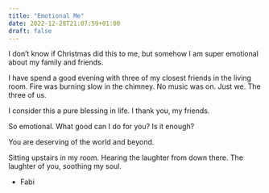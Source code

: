 ```yaml
---
title: "Emotional Me"
date: 2022-12-28T21:07:59+01:00
draft: false
---
```


I don’t know if Christmas did this to me, but somehow I am super emotional about my family and friends. 

I have spend a good evening with three of my closest friends in the living room. Fire was burning slow in the chimney. No music was on. Just we. The three of us. 

I consider this a pure blessing in life. I thank you, my friends. 

So emotional. What good can I do for you? Is it enough? 

You are deserving of the world and beyond. 

Sitting upstairs in my room. Hearing the laughter from down there. The laughter of you, soothing my soul. 

- Fabi 